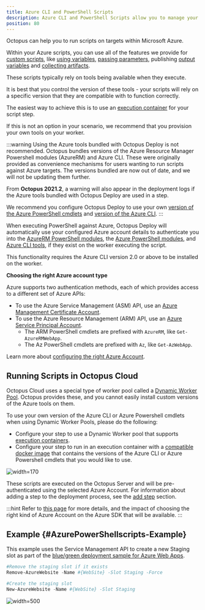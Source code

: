 ```yaml
---
title: Azure CLI and PowerShell Scripts
description: Azure CLI and PowerShell Scripts allow you to manage your Azure resources as part of your deployment process.
position: 80
---
```


Octopus can help you to run scripts on targets within Microsoft Azure.

Within your Azure scripts, you can use all of the features we provide for [custom scripts](/docs/deployments/custom-scripts/index.md), like [using variables](/docs/deployments/custom-scripts/using-variables-in-scripts.md), [passing parameters](/docs/deployments/custom-scripts/passing-parameters-to-scripts.md), publishing [output variables](/docs/deployments/custom-scripts/output-variables.md) and [collecting artifacts](/docs/deployments/custom-scripts/index.md#Customscripts-Collectingartifacts).

These scripts typically rely on tools being available when they execute.

It is best that you control the version of these tools - your scripts will rely on a specific version that they are compatible with to function correctly.

The easiest way to achieve this is to use an [execution container](/docs/projects/steps/execution-containers-for-workers/index.md) for your script step.

If this is not an option in your scenario, we recommend that you provision your own tools on your worker.

:::warning
Using the Azure tools bundled with Octopus Deploy is not recommended. Octopus bundles versions of the Azure Resource Manager Powershell modules (AzureRM) and Azure CLI. These were originally provided as convenience mechanisms for users wanting to run scripts against Azure targets. The versions bundled are now out of date, and we will not be updating them further.

From **Octopus 2021.2**, a warning will also appear in the deployment logs if the Azure tools bundled with Octopus Deploy are used in a step.

We recommend you configure Octopus Deploy to use your own [version of the Azure PowerShell cmdlets](/docs/deployments/azure/running-azure-powershell/configuring-the-version-of-the-azure-powershell-modules.md) and [version of the Azure CLI](/docs/deployments/azure/running-azure-powershell/configuring-the-version-of-the-azure-cli.md).
:::

When executing PowerShell against Azure, Octopus Deploy will automatically use your configured Azure account details to authenticate you into the [AzureRM PowerShell modules](https://docs.microsoft.com/powershell/azure/azurerm/overview), the [Azure PowerShell modules](https://docs.microsoft.com/powershell/azure/overview), and [Azure CLI tools](https://docs.microsoft.com/cli/azure/), if they exist on the worker executing the script.

This functionality requires the Azure CLI version 2.0 or above to be installed on the worker.

**Choosing the right Azure account type**

Azure supports two authentication methods, each of which provides access to a different set of Azure APIs:

- To use the Azure Service Management (ASM) API, use an [Azure Management Certificate Account](/docs/infrastructure/accounts/azure/index.md#azure-management-certificate).
- To use the Azure Resource Management (ARM) API, use an [Azure Service Principal Account](/docs/infrastructure/accounts/azure/index.md#azure-service-principal).
  - The ARM PowerShell cmdlets are prefixed with `AzureRM`, like `Get-AzureRMWebApp`.
  - The Az PowerShell cmdlets are prefixed with `Az`, like `Get-AzWebApp`.

Learn more about [configuring the right Azure Account](/docs/infrastructure/accounts/azure/index.md).

## Running Scripts in Octopus Cloud

Octopus Cloud uses a special type of worker pool called a [Dynamic Worker Pool](/docs/infrastructure/workers/dynamic-worker-pools.md). Octopus provides these, and you cannot easily install custom versions of the Azure tools on them.

To use your own version of the Azure CLI or Azure Powershell cmdlets when using Dynamic Worker Pools, please do the following:

- Configure your step to use a Dynamic Worker pool that supports [execution containers](/docs/projects/steps/execution-containers-for-workers/index.md).
- Configure your step to run in an execution container with a [compatible docker image](/docs/projects/steps/execution-containers-for-workers/index.md#which-image) that contains the versions of the Azure CLI or Azure Powershell cmdlets that you would like to use.

![](images/5865912.png "width=170")

These scripts are executed on the Octopus Server and will be pre-authenticated using the selected Azure Account. For information about adding a step to the deployment process, see the [add step](/docs/projects/steps/index.md) section.

:::hint
Refer to [this page](/docs/infrastructure/accounts/azure/index.md) for more details, and the impact of choosing the right kind of Azure Account on the Azure SDK that will be available.
:::

## Example {#AzurePowerShellscripts-Example}

This example uses the Service Management API to create a new Staging slot as part of the [blue/green deployment sample for Azure Web Apps](/docs/deployments/azure/deploying-a-package-to-an-azure-web-app/using-deployment-slots-with-azure-web-apps.md).

```powershell
#Remove the staging slot if it exists
Remove-AzureWebsite -Name #{WebSite} -Slot Staging -Force

#Create the staging slot
New-AzureWebsite -Name #{WebSite} -Slot Staging
```

![](images/5865518.png "width=500")
